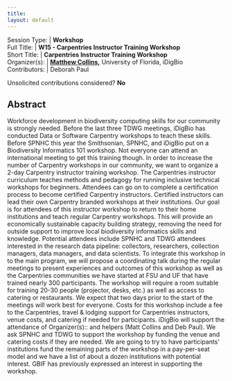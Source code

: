 ```yaml
---
title: 
layout: default
---
```



Session Type: | **Workshop**  
Full Title:   | **W15 - Carpentries Instructor Training Workshop**  
Short Title:  | **Carpentries Instructor Training Workshop**  
Organizer(s): | **[Matthew Collins](mailto:mcollins@acis.ufl.edu),** University of Florida, iDigBio  
Contributors: | Deborah Paul  


Unsolicited contributions considered?  **No**  

<!--
**How many 80-minute sessions are you requesting?** N/A two days prior to main meetings
Technical Requirements: | Venue for 2 days prior to main meetings, see abstract.
-->

## Abstract  

Workforce development in biodiversity computing skills for our community is strongly needed. Before the last three TDWG meetings, iDigBio has conducted Data or Software Carpentry workshops to teach these skills. Before SPNHC this year the Smithsonian, SPNHC, and iDigBio put on a Biodiversity Informatics 101 workshop. Not everyone can attend an international meeting to get this training though. In order to increase the number of Carpentry workshops in our community, we want to organize a 2-day Carpentry instructor training workshop. The Carpentries instructor curriculum teaches methods and pedagogy for running inclusive technical workshops for beginners. Attendees can go on to complete a certification process to become certified Carpentry instructors. Certified instructors can lead their own Carpentry branded workshops at their institutions. Our goal is for attendees of this instructor workshop to return to their home institutions and teach regular Carpentry workshops. This will provide an economically sustainable capacity building strategy, removing the need for outside support to improve local biodiversity informatics skills and knowledge. Potential attendees include SPNHC and TDWG attendees interested in the research data pipeline: collectors, researchers, collection managers, data managers, and data scientists. To integrate this workshop in to the main program, we will propose a coordinating talk during the regular meetings to present experiences and outcomes of this workshop as well as the Carpentries communities we have started at FSU and UF that have trained nearly 300 participants. 	 The workshop will require a room suitable for training 20-30 people (projector, desks, etc.) as well as access to catering or restaurants. We expect that two days prior to the start of the meetings will work best for everyone. Costs for this workshop include a fee to the Carpentries, travel & lodging support for Carpentries instructors, venue costs, and catering if needed for participants. iDigBio will support the attendance of Organizer(s):: and helpers (Matt Collins and Deb Paul). We ask SPNHC and TDWG to support the workshop by funding the venue and catering costs if they are needed. We are going to try to have participants' institutions fund the remaining parts of the workshop in a pay-per-seat model and we have a list of about a dozen institutions with potential interest. GBIF has previously expressed an interest in supporting the workshop.

